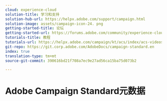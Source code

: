```yaml
---
cloud: experience-cloud
solution-title: 学习和支持
solution-hub-url: https://helpx.adobe.com/support/campaign.html
solution-image: assets/campaign-icon-24. png
getting-started-title: 论坛
getting-started-url: https://forums.adobe.com/community/experience-cloud/marketing-cloud/campaign/standard
tutorials-title: 教程
tutorials-url: https://helpx.adobe.com/campaign/kt/acs/index/acs-videos.html
git-repo: https://git.corp.adobe.com/AdobeDocs/campaign-standard.en
index: true
translation-type: tm+mt
source-git-commit: 390616bd21f708a7ec9e27ad56ca15ba75d073b2

---
```



# Adobe Campaign Standard元数据
